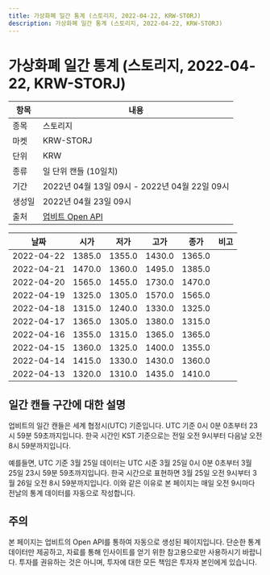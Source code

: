 ```yaml
---
title: 가상화폐 일간 통계 (스토리지, 2022-04-22, KRW-STORJ)
description: 가상화폐 일간 통계 (스토리지, 2022-04-22, KRW-STORJ)
---
```



가상화폐 일간 통계 (스토리지, 2022-04-22, KRW-STORJ)
===

|항목|내용|
|--|--|
|종목|스토리지|
|마켓|KRW-STORJ|
|단위|KRW|
|종류|일 단위 캔들 (10일치)|
|기간|2022년 04월 13일 09시 - 2022년 04월 22일 09시|
|생성일|2022년 04월 23일 09시|
|출처|[업비트 Open API](https://docs.upbit.com)|


|날짜|시가|저가|고가|종가|비고|
|--|--|--|--|--|--|
|2022-04-22|1385.0|1355.0|1430.0|1365.0|    |
|2022-04-21|1470.0|1360.0|1495.0|1385.0|    |
|2022-04-20|1565.0|1455.0|1730.0|1470.0|    |
|2022-04-19|1325.0|1305.0|1570.0|1565.0|    |
|2022-04-18|1315.0|1240.0|1330.0|1325.0|    |
|2022-04-17|1365.0|1305.0|1380.0|1315.0|    |
|2022-04-16|1355.0|1315.0|1365.0|1365.0|    |
|2022-04-15|1360.0|1325.0|1400.0|1355.0|    |
|2022-04-14|1415.0|1330.0|1430.0|1360.0|    |
|2022-04-13|1320.0|1310.0|1435.0|1410.0|    |


일간 캔들 구간에 대한 설명
---


업비트의 일간 캔들은 세계 협정시(UTC) 기준입니다. 
UTC 기준 0시 0분 0초부터 23시 59분 59초까지입니다. 
한국 시간인 KST 기준으로는 전일 오전 9시부터 다음날 오전 8시 59분까지입니다. 


예를들면, UTC 기준 3월 25일 데이터는 UTC 시준 3월 25일 0시 0분 0초부터 3월 25일 23시 59분 59초까지입니다. 
한국 시간으로 표현하면 3월 25일 오전 9시부터 3월 26일 오전 8시 59분까지입니다. 
이와 같은 이유로 본 페이지는 매일 오전 9시마다 전날의 통계 데이터를 자동으로 작성합니다. 


주의
---


본 페이지는 업비트의 Open API를 통하여 자동으로 생성된 페이지입니다. 
단순한 통계 데이터만 제공하고, 자료를 통해 인사이트를 얻기 위한 참고용으로만 사용하시기 바랍니다. 
투자를 권유하는 것은 아니며, 투자에 대한 모든 책임은 투자자 본인에게 있습니다. 
